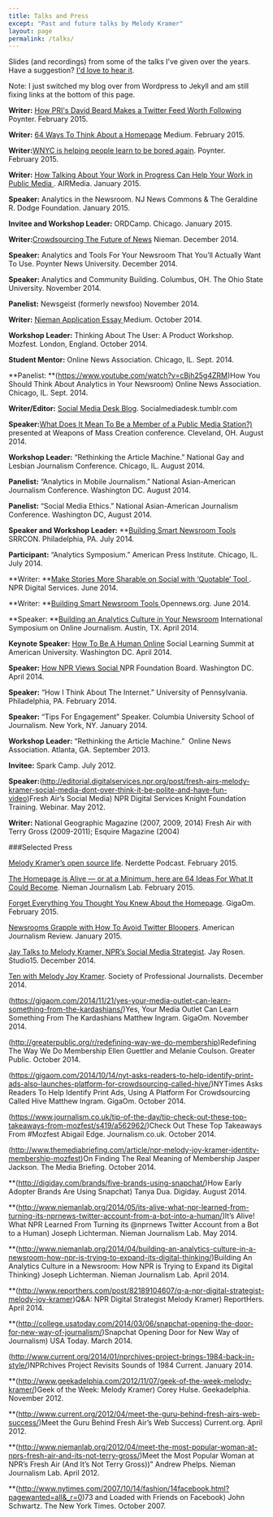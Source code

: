 ```yaml
---
title: Talks and Press
except: "Past and future talks by Melody Kramer"
layout: page
permalink: /talks/
---
```


Slides (and recordings) from some of the talks I've given over the years. Have a suggestion? [I'd love to hear it](https://github.com/melodykramer/talks/issues).

Note: I just switched my blog over from Wordpress to Jekyll and am still fixing links at the bottom of this page. 


**Writer:** [How PRI's David Beard Makes a Twitter Feed Worth Following](http://www.poynter.org/news/media-innovation/318369/melody-kramer-how-pris-david-beard-makes-a-twitter-feed-worth-following/) Poynter. February 2015.


**Writer:** [64 Ways To Think About a Homepage](https://medium.com/thelist/64-ways-to-think-about-a-news-homepage-223c01952d26) Medium. February 2015.


**Writer:**[WNYC is helping people learn to be bored again](http://www.poynter.org/news/media-innovation/316207/melody-kramer-wnyc-is-helping-people-learn-to-be-bored-again/). Poynter. February 2015.


**Writer:** [How Talking About Your Work in Progress Can Help Your Work in Public Media ](http://airmediaworks.org/blog/sharing-out-loud). AIRMedia. January 2015.


**Speaker:** Analytics in the Newsroom. NJ News Commons & The Geraldine R. Dodge Foundation. January 2015.


**Invitee and Workshop Leader:** ORDCamp. Chicago. January 2015.


**Writer:**[Crowdsourcing The Future of News](http://www.niemanlab.org/2014/12/crowdsourcing-the-future-of-news/) Nieman. December 2014.


**Speaker:** Analytics and Tools For Your Newsroom That You&#8217;ll Actually Want To Use. Poynter News University. December 2014.


**Speaker:** Analytics and Community Building. Columbus, OH. The Ohio State University. November 2014.


**Panelist:** Newsgeist (formerly newsfoo) November 2014.


**Writer:** [Nieman Application Essay ](https://medium.com/thelist/my-nieman-application-essay-59663a303d5b) Medium. October 2014.



**Workshop Leader:** Thinking About The User: A Product Workshop. Mozfest. London, England. October 2014.


**Student Mentor:** Online News Association. Chicago, IL. Sept. 2014.


**Panelist: **(https://www.youtube.com/watch?v=cBjh25g4ZRM)How You Should Think About Analytics in Your Newsroom) Online News Association. Chicago, IL. Sept. 2014.


**Writer/Editor:** [Social Media Desk Blog](http://socialmediadesk.tumblr.com/). Socialmediadesk.tumblr.com


**Speaker:**[What Does It Mean To Be a Member of a Public Media Station?)](https://medium.com/@mkramer/what-does-it-mean-to-be-a-member-of-a-public-media-station-and-what-could-it-mean-59b0d3c90204) presented at Weapons of Mass Creation conference. Cleveland, OH. August 2014.


**Workshop Leader:** “Rethinking the Article Machine.” National Gay and Lesbian Journalism Conference. Chicago, IL. August 2014.


**Panelist:** “Analytics in Mobile Journalism.” National Asian-American Journalism Conference. Washington DC. August 2014.


**Panelist:** “Social Media Ethics.” National Asian-American Journalism Conference. Washington DC, August 2014.


**Speaker and Workshop Leader:** **[Building Smart Newsroom Tools](https://source.opennews.org/en-US/learning/building-smart-newsroom-tools/) SRRCON. Philadelphia, PA. July 2014.


**Participant:** “Analytics Symposium.” American Press Institute. Chicago, IL. July 2014.



**Writer: **[Make Stories More Sharable on Social with ‘Quotable’ Tool ](http://digitalservices.npr.org/post/make-stories-more-shareable-social-media-quotable-images). NPR Digital Services. June 2014.


**Writer: **[Building Smart Newsroom Tools ](https://source.opennews.org/en-US/learning/building-smart-newsroom-tools/)Opennews.org. June 2014.


**Speaker: **[Building an Analytics Culture in Your Newsroom](https://hackpad.com/Heres-Mels-Speech-for-ISOJ-DdutDblUtMs) International Symposium on Online Journalism. Austin, TX. April 2014.


**Keynote Speaker:** [How To Be A Human Online](https://hackpad.com/Heres-Mels-talk-for-the-Social-Learning-Summit-at-American-University-vgIAgSngYEC) Social Learning Summit at American University. Washington DC. April 2014.


**Speaker:** [How NPR Views Social ](https://hackpad.com/Mels-Talk-for-NPR-Foundation-Board-mZ9Zp24TTT9)NPR Foundation Board. Washington DC. April 2014.


**Speaker:** “How I Think About The Internet.” University of Pennsylvania. Philadelphia, PA. February 2014.


**Speaker:** “Tips For Engagement” Speaker. Columbia University School of Journalism. New York, NY. January 2014.


**Workshop Leader:** “Rethinking the Article Machine.”  Online News Association. Atlanta, GA. September 2013.


**Invitee:** Spark Camp. July 2012.


**Speaker:**(http://editorial.digitalservices.npr.org/post/fresh-airs-melody-kramer-social-media-dont-over-think-it-be-polite-and-have-fun-video)Fresh Air’s Social Media) NPR Digital Services Knight Foundation Training. Webinar. May 2012.


**Writer:** National Geographic Magazine (2007, 2009, 2014) Fresh Air with Terry Gross (2009-2011); Esquire Magazine (2004)


###Selected Press


[Melody Kramer&#8217;s open source life][1]. Nerdette Podcast. February 2015.

[The Homepage is Alive &#8212; or at a Minimum, here are 64 Ideas For What It Could Become][2]. Nieman Journalism Lab. February 2015.

[Forget Everything You Thought You Knew About the Homepage][3]. GigaOm. February 2015.

[Newsrooms Grapple with How To Avoid Twitter Bloopers][4]. American Journalism Review. January 2015.

[Jay Talks to Melody Kramer, NPR&#8217;s Social Media Strategist][5]. Jay Rosen. Studio15. December 2014.

[Ten with Melody Joy Kramer][6]. Society of Professional Journalists. December 2014.


  (https://gigaom.com/2014/11/21/yes-your-media-outlet-can-learn-something-from-the-kardashians/)Yes, Your Media Outlet Can Learn Something From The Kardashians Matthew Ingram. GigaOm. November 2014.



  (http://greaterpublic.org/r/redefining-way-we-do-membership)Redefining The Way We Do Membership Ellen Guettler and Melanie Coulson. Greater Public. October 2014.



  (https://gigaom.com/2014/10/14/nyt-asks-readers-to-help-identify-print-ads-also-launches-platform-for-crowdsourcing-called-hive/)NYTimes Asks Readers To Help Identify Print Ads, Using A Platform For Crowdsourcing Called Hive Matthew Ingram. GigaOm. October 2014.



  (https://www.journalism.co.uk/tip-of-the-day/tip-check-out-these-top-takeaways-from-mozfest/s419/a562962/)Check Out These Top Takeaways From #Mozfest Abigail Edge. Journalism.co.uk. October 2014.



  (http://www.themediabriefing.com/article/npr-melody-joy-kramer-identity-membership-mozfest)On Finding The Real Meaning of Membership Jasper Jackson. The Media Briefing. October 2014.



  **(http://digiday.com/brands/five-brands-using-snapchat/)How Early Adopter Brands Are Using Snapchat) Tanya Dua. Digiday. August 2014.



  **(http://www.niemanlab.org/2014/05/its-alive-what-npr-learned-from-turning-its-nprnews-twitter-account-from-a-bot-into-a-human/)It’s Alive! What NPR Learned From Turning its @nprnews Twitter Account from a Bot to a Human) Joseph Lichterman. Nieman Journalism Lab. May 2014.



  **(http://www.niemanlab.org/2014/04/building-an-analytics-culture-in-a-newsroom-how-npr-is-trying-to-expand-its-digital-thinking/)Building An Analytics Culture in a Newsroom: How NPR is Trying to Expand its Digital Thinking) Joseph Lichterman. Nieman Journalism Lab. April 2014.



  **(http://www.reporthers.com/post/82189104607/q-a-npr-digital-strategist-melody-joy-kramer)Q&A: NPR Digital Strategist Melody Kramer) ReportHers. April 2014.



  **(http://college.usatoday.com/2014/03/06/snapchat-opening-the-door-for-new-way-of-journalism/)Snapchat Opening Door for New Way of Journalism) USA Today. March 2014.



  (http://www.current.org/2014/01/nprchives-project-brings-1984-back-in-style/)NPRchives Project Revisits Sounds of 1984 Current. January 2014.



  **(http://www.geekadelphia.com/2012/11/07/geek-of-the-week-melody-kramer/)Geek of the Week: Melody Kramer) Corey Hulse. Geekadelphia. November 2012.



  **(http://www.current.org/2012/04/meet-the-guru-behind-fresh-airs-web-success/)Meet the Guru Behind Fresh Air’s Web Success) Current.org. April 2012.



  **(http://www.niemanlab.org/2012/04/meet-the-most-popular-woman-at-nprs-fresh-air-and-its-not-terry-gross/)Meet the Most Popular Woman at NPR’s Fresh Air (And It’s Not Terry Gross))” Andrew Phelps. Nieman Journalism Lab. April 2012.



  **(http://www.nytimes.com/2007/10/14/fashion/14facebook.html?pagewanted=all&_r=0)73 and Loaded with Friends on Facebook) John Schwartz. The New York Times. October 2007.


 [1]: http://nerdettepodcast.com/post/110652298367/melody-kramers-open-source-life-singing-civil
 [2]: http://www.niemanlab.org/2015/02/the-homepage-is-alive-or-at-a-minimum-here-are-64-ideas-for-what-it-could-become/
 [3]: https://gigaom.com/2015/02/09/forget-everything-you-thought-you-knew-about-the-homepage/
 [4]: http://ajr.org/2015/01/08/newsrooms-grapple-avoid-twitter-bloopers/
 [5]: https://nyustudio20.wordpress.com/2014/12/04/jay-talks-to-melody-kramer-nprs-social-media-strategist/
 [6]: http://www.spj.org/quill_issue.asp?REF=2150
